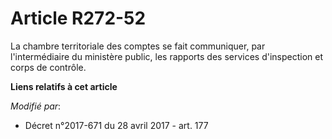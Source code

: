 # Article R272-52

La chambre territoriale des comptes se fait communiquer, par l'intermédiaire du ministère public, les rapports des services
d'inspection et corps de contrôle.

**Liens relatifs à cet article**

_Modifié par_:

  - Décret n°2017-671 du 28 avril 2017 - art. 177
